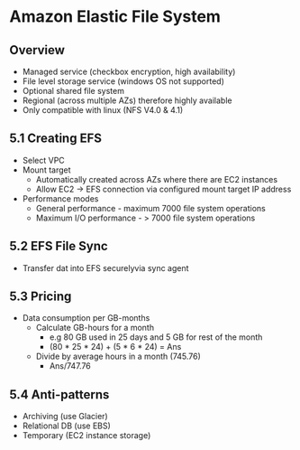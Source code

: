 # Amazon Elastic File System

## Overview
* Managed service (checkbox encryption, high availability)
* File level storage service (windows OS not supported)
* Optional shared file system
* Regional (across multiple AZs) therefore highly available
* Only compatible with linux (NFS V4.0 & 4.1)

## 5.1 Creating EFS
* Select VPC
* Mount target
    * Automatically created across AZs where there are EC2 instances
    * Allow EC2 -> EFS connection via configured mount target IP address
* Performance modes
  * General performance - maximum 7000 file system operations
  * Maximum I/O performance - > 7000 file system operations
 
## 5.2 EFS File Sync
* Transfer dat into EFS securelyvia sync agent

## 5.3 Pricing
* Data consumption per GB-months
  * Calculate GB-hours for a month
    * e.g 80 GB used in 25 days and 5 GB for rest of the month
    * (80 * 25 * 24) + (5 * 6 * 24) = Ans
  * Divide by average hours in a month (745.76)
    * Ans/747.76

## 5.4 Anti-patterns
  * Archiving (use Glacier)
  * Relational DB (use EBS)
  * Temporary (EC2 instance storage)
